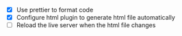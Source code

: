 - [x] Use prettier to format code
- [x] Configure html plugin to generate html file automatically
- [ ] Reload the live server when the html file changes
